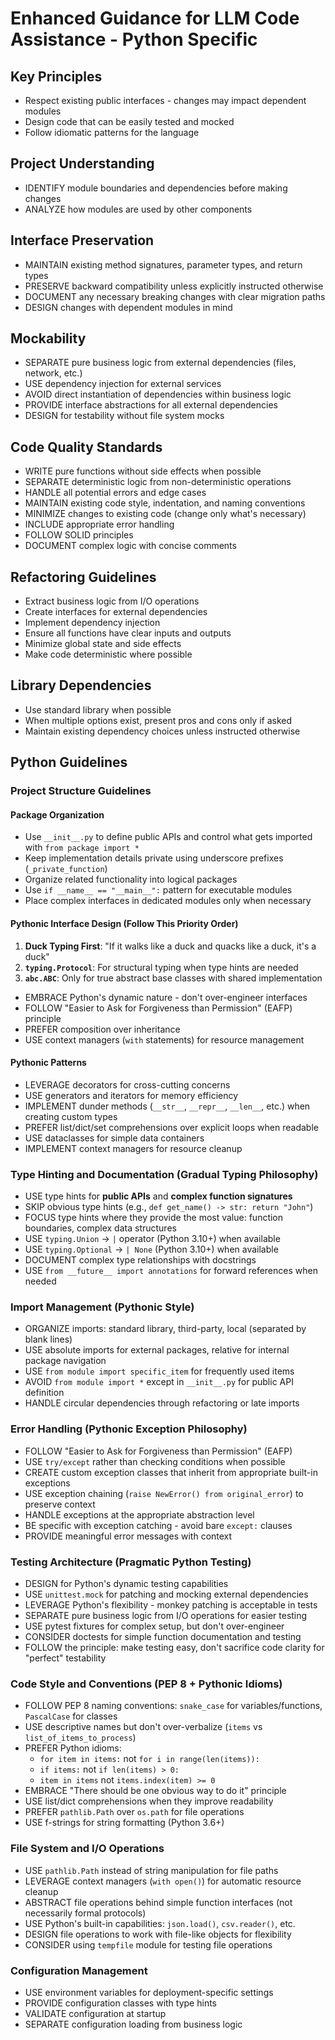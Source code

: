 # Enhanced Guidance for LLM Code Assistance - Python Specific

## Key Principles
- Respect existing public interfaces - changes may impact dependent modules
- Design code that can be easily tested and mocked
- Follow idiomatic patterns for the language

## Project Understanding
- IDENTIFY module boundaries and dependencies before making changes
- ANALYZE how modules are used by other components

## Interface Preservation
- MAINTAIN existing method signatures, parameter types, and return types
- PRESERVE backward compatibility unless explicitly instructed otherwise
- DOCUMENT any necessary breaking changes with clear migration paths
- DESIGN changes with dependent modules in mind

## Mockability
- SEPARATE pure business logic from external dependencies (files, network, etc.)
- USE dependency injection for external services
- AVOID direct instantiation of dependencies within business logic
- PROVIDE interface abstractions for all external dependencies
- DESIGN for testability without file system mocks

## Code Quality Standards
- WRITE pure functions without side effects when possible
- SEPARATE deterministic logic from non-deterministic operations
- HANDLE all potential errors and edge cases
- MAINTAIN existing code style, indentation, and naming conventions
- MINIMIZE changes to existing code (change only what's necessary)
- INCLUDE appropriate error handling
- FOLLOW SOLID principles
- DOCUMENT complex logic with concise comments

## Refactoring Guidelines
- Extract business logic from I/O operations
- Create interfaces for external dependencies
- Implement dependency injection
- Ensure all functions have clear inputs and outputs
- Minimize global state and side effects
- Make code deterministic where possible

## Library Dependencies
- Use standard library when possible
- When multiple options exist, present pros and cons only if asked
- Maintain existing dependency choices unless instructed otherwise

## Python Guidelines

### Project Structure Guidelines

#### Package Organization
- Use `__init__.py` to define public APIs and control what gets imported with `from package import *`
- Keep implementation details private using underscore prefixes (`_private_function`)
- Organize related functionality into logical packages
- Use `if __name__ == "__main__":` pattern for executable modules
- Place complex interfaces in dedicated modules only when necessary

#### Pythonic Interface Design (Follow This Priority Order)
1. **Duck Typing First**: "If it walks like a duck and quacks like a duck, it's a duck"
2. **`typing.Protocol`**: For structural typing when type hints are needed
3. **`abc.ABC`**: Only for true abstract base classes with shared implementation
- EMBRACE Python's dynamic nature - don't over-engineer interfaces
- FOLLOW "Easier to Ask for Forgiveness than Permission" (EAFP) principle
- PREFER composition over inheritance
- USE context managers (`with` statements) for resource management

#### Pythonic Patterns
- LEVERAGE decorators for cross-cutting concerns
- USE generators and iterators for memory efficiency
- IMPLEMENT dunder methods (`__str__`, `__repr__`, `__len__`, etc.) when creating custom types
- PREFER list/dict/set comprehensions over explicit loops when readable
- USE dataclasses for simple data containers
- IMPLEMENT context managers for resource cleanup

### Type Hinting and Documentation (Gradual Typing Philosophy)
- USE type hints for **public APIs** and **complex function signatures**
- SKIP obvious type hints (e.g., `def get_name() -> str: return "John"`)
- FOCUS type hints where they provide the most value: function boundaries, complex data structures
- USE `typing.Union` → `|` operator (Python 3.10+) when available
- USE `typing.Optional` → `| None` (Python 3.10+) when available
- DOCUMENT complex type relationships with docstrings
- USE `from __future__ import annotations` for forward references when needed

### Import Management (Pythonic Style)
- ORGANIZE imports: standard library, third-party, local (separated by blank lines)
- USE absolute imports for external packages, relative for internal package navigation
- USE `from module import specific_item` for frequently used items
- AVOID `from module import *` except in `__init__.py` for public API definition
- HANDLE circular dependencies through refactoring or late imports

### Error Handling (Pythonic Exception Philosophy)
- FOLLOW "Easier to Ask for Forgiveness than Permission" (EAFP)
- USE `try/except` rather than checking conditions when possible
- CREATE custom exception classes that inherit from appropriate built-in exceptions
- USE exception chaining (`raise NewError() from original_error`) to preserve context
- HANDLE exceptions at the appropriate abstraction level
- BE specific with exception catching - avoid bare `except:` clauses
- PROVIDE meaningful error messages with context

### Testing Architecture (Pragmatic Python Testing)
- DESIGN for Python's dynamic testing capabilities
- USE `unittest.mock` for patching and mocking external dependencies  
- LEVERAGE Python's flexibility - monkey patching is acceptable in tests
- SEPARATE pure business logic from I/O operations for easier testing
- USE pytest fixtures for complex setup, but don't over-engineer
- CONSIDER doctests for simple function documentation and testing
- FOLLOW the principle: make testing easy, don't sacrifice code clarity for "perfect" testability

### Code Style and Conventions (PEP 8 + Pythonic Idioms)
- FOLLOW PEP 8 naming conventions: `snake_case` for variables/functions, `PascalCase` for classes
- USE descriptive names but don't over-verbalize (`items` vs `list_of_items_to_process`)
- PREFER Python idioms:
  - `for item in items:` not `for i in range(len(items)):`
  - `if items:` not `if len(items) > 0:`
  - `item in items` not `items.index(item) >= 0`
- EMBRACE "There should be one obvious way to do it" principle
- USE list/dict comprehensions when they improve readability
- PREFER `pathlib.Path` over `os.path` for file operations
- USE f-strings for string formatting (Python 3.6+)

### File System and I/O Operations
- USE `pathlib.Path` instead of string manipulation for file paths
- LEVERAGE context managers (`with open()`) for automatic resource cleanup
- ABSTRACT file operations behind simple function interfaces (not necessarily formal protocols)
- USE Python's built-in capabilities: `json.load()`, `csv.reader()`, etc.
- DESIGN file operations to work with file-like objects for flexibility
- CONSIDER using `tempfile` module for testing file operations

### Configuration Management
- USE environment variables for deployment-specific settings
- PROVIDE configuration classes with type hints
- VALIDATE configuration at startup
- SEPARATE configuration loading from business logic
